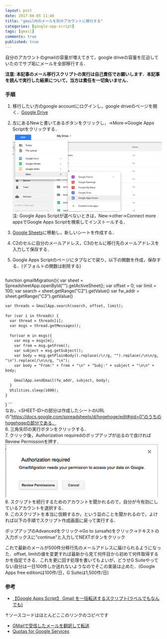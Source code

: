 ```yaml
---
layout: post
date: 2017-08-05 11:46
title: "gmail内のメールを別のアカウントに移行する"
categories: [google-app-script]
tags: [gmail]
comments: true
published: true
---
```


自分のアカウントのgmailの容量が増えてきて，google driveの容量を圧迫していたのでサブ垢にメールを全部移行する．

**注意: 本記事のメール移行スクリプトの実行は自己責任でお願いします．本記事を読んで実行した結果について，当方は責任を一切負いません．**

### 手順

1. 移行したい方のgoogle accountにログインし，google driveのページを開く．[Google Drive](https://drive.google.com/drive/my-drive)  
2. 左にあるNewと書いてあるボタンをクリックし，→More→Google Apps Scriptをクリックする．
![app-script-start](/assets/img/gmail-data-migration/app-script-start.png)  
注: Google Apps Scriptが選べないときは，New→other→Connect more appsでGoogle Apps Scriptを検索してインストールする．  
3. [Google Sheets](https://docs.google.com/spreadsheets/u/0/)に移動し，新しいシートを作成する．  
4. C2のセルに自分のメールアドレス，C3のセルに移行先のメールアドレスを入力して保存する．  
5. Google Apps Scriptのページにタブなどで戻り，以下の関数を作成，保存する．(デフォルトの関数は削除する)  

    ```
function gmailMigration(){
    var sheet = SpreadsheetApp.openById("<SHEET-ID>").getActiveSheet();
    var offset = 0;
    var limit = 100;
    var search =  sheet.getRange("C2").getValue()
    var fw_addr = sheet.getRange("C3").getValue()
  
    var threads = GmailApp.search(search, offset, limit);
  
    for (var i in threads) {
      var thread = threads[i];
      var msgs = thread.getMessages();
  
      for(var m in msgs){
        var msg = msgs[m];
        var from = msg.getFrom();
        var subject = msg.getSubject();
        var body = msg.getPlainBody().replace(/\r/g, "").replace(/\n\n/g, "\n").replace(/\n\n/g, "\n");
        var body = "From:" + from + "\n" + "Subj:" + subject + "\n\n" + body;
  
        GmailApp.sendEmail(fw_addr, subject, body);
      }
      Utilities.sleep(1000);
    }
}
    ```  
なお，\<SHEET-ID\>の部分は作成したシートのURLの"https://docs.google.com/spreadsheets/d/hogehoge/edit#gid=0"のうちのhogehogeの部分である．  
6. 三角矢印の実行ボタンをクリックする．  
7. クリック後，Authorization requiredのポップアップが出るので良ければReview Permissionを押す．  
![authorization-required](/assets/img/gmail-data-migration/authorization-required.png)  
8. スクリプトを続行するためのアカウントを聞かれるので，自分が今有効にしているアカウントを選択する．  
9. このスクリプトを本当に信頼するか，という旨のことを聞かれるので，よければ以下の手順でスクリプト作成画面に戻って実行する．  

ポップアップのAdvancedをクリック→Go to <hogehoge> (unsafe)をクリック→テキストの入力ボックスに"continue"と入力してNEXTボタンをクリック

これで最新のメールが500件分移行先のメールアドレスに届けられるようになった．offset, limitの値を変更すれば最新から見て何件目から初めて何件取得するかを指定できる．これを更に回す処理を書いてもよいが，どうせG Suiteやってない自分は一日100件しか送れないようなのでそこの実装は止めた．(Google Apps free editionは100件/日，G Suiteは1,500件/日)

### 参考
- [【Google Apps Script】 Gmail を一括転送するスクリプト(ラベルでもなんでも)](http://oryou.hatenablog.com/entry/2017/01/09/191913)

↑ソースコードはほとんどここのリンクのコピペです

- [GMailで受信したメールを翻訳して転送](http://paqalex.blog133.fc2.com/blog-entry-29.html)
- [Quotas for Google Services](https://developers.google.com/apps-script/guides/services/quotas#flexible_quotas_early_access)
